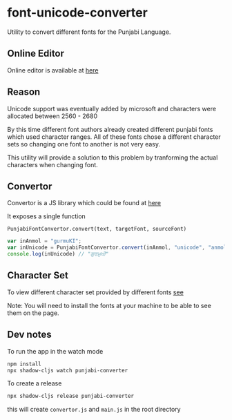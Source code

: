 # font-unicode-converter
Utility to convert different fonts for the Punjabi Language. 

## Online Editor
Online editor is available at [here](https://prabhjots.github.io/font-unicode-convertor/public/index.html)

## Reason
Unicode support was eventually added by microsoft and characters were allocated between 2560 - 2680

By this time different font authors already created different punjabi fonts which used character ranges. All of these fonts chose a different character sets so changing one font to another is not very easy. 

This utility will provide a solution to this problem by tranforming the actual characters when changing font. 

## Convertor
Convertor is a JS library which could be found at [here](https://raw.githubusercontent.com/prabhjots/font-unicode-convertor/master/public/js/convertor.js)

It exposes a single function 

`PunjabiFontConvertor.convert(text, targetFont, sourceFont)`

```javascript
var inAnmol = "gurmuKI";
var inUnicode = PunjabiFontConvertor.convert(inAnmol, "unicode", "anmol") 
console.log(inUnicode) // "ਗੁਰਮੁਖੀ"
```

## Character Set
To view different character set provided by different fonts [see](https://prabhjots.github.io/font-unicode-convertor/public/GurmukhiCharCatalog.html)

Note: You will need to install the fonts at your machine to be able to see them on the page. 


## Dev notes
To run the app in the watch mode
```bash
npm install
npx shadow-cljs watch punjabi-converter
```

To create a release
```bash
npx shadow-cljs release punjabi-converter
```
this will create `convertor.js` and `main.js` in the root directory
